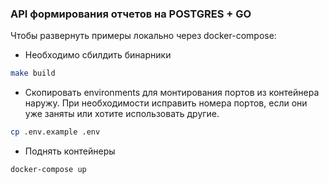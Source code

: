 ### API формирования отчетов на POSTGRES + GO

Чтобы развернуть примеры локально через docker-compose:

- Необходимо сбилдить бинарники
```bash
make build
```

- Скопировать environments для монтирования портов из контейнера наружу. При необходимости исправить номера портов, 
если они уже заняты или хотите использовать другие. 
```bash
cp .env.example .env
```

- Поднять контейнеры
```bash
docker-compose up
```